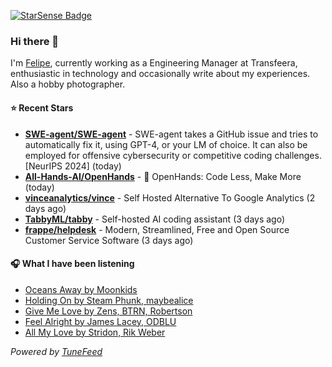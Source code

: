 <a href="https://starsense.app/developer-types" target="_blank"><img src="https://starsense.app/api/badge/?user=valtlfelipe" alt="StarSense Badge"></a>

### Hi there 👋

I'm [Felipe](https://felipevm.com), currently working as a Engineering Manager at Transfeera, enthusiastic in technology and occasionally write about my experiences. Also a hobby photographer.

#### ⭐ Recent Stars
- **[SWE-agent/SWE-agent](https://github.com/SWE-agent/SWE-agent)** - SWE-agent takes a GitHub issue and tries to automatically fix it, using GPT-4, or your LM of choice. It can also be employed for offensive cybersecurity or competitive coding challenges. [NeurIPS 2024]  (today)
- **[All-Hands-AI/OpenHands](https://github.com/All-Hands-AI/OpenHands)** - 🙌 OpenHands: Code Less, Make More (today)
- **[vinceanalytics/vince](https://github.com/vinceanalytics/vince)** - Self Hosted Alternative To Google Analytics (2 days ago)
- **[TabbyML/tabby](https://github.com/TabbyML/tabby)** - Self-hosted AI coding assistant (3 days ago)
- **[frappe/helpdesk](https://github.com/frappe/helpdesk)** - Modern, Streamlined, Free and Open Source Customer Service Software (3 days ago)

#### 🎧 What I have been listening
- [Oceans Away by Moonkids](https://open.spotify.com/track/13ZGGIr9CyzOsHWI1mlOrK)
- [Holding On by Steam Phunk, maybealice](https://open.spotify.com/track/5sWEv6IqfiieSumtT3x9sa)
- [Give Me Love by Zens, BTRN, Robertson](https://open.spotify.com/track/7wb65yboVZykPRuLJSLAmU)
- [Feel Alright by James Lacey, ODBLU](https://open.spotify.com/track/6yFWU2RnhjoMRCFJRG6I3n)
- [All My Love by Stridon, Rik Weber](https://open.spotify.com/track/2j7ZND0OOYJLI1bREiI4Oa)

_Powered by [TuneFeed](https://tunefeed.app?ref=github.com)_


